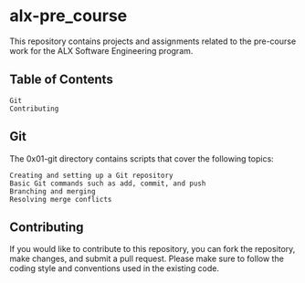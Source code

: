 # alx-pre_course

This repository contains projects and assignments related to the pre-course work for the ALX Software Engineering program.

## Table of Contents

    Git
    Contributing

## Git
The 0x01-git directory contains scripts that cover the following topics:

    Creating and setting up a Git repository
    Basic Git commands such as add, commit, and push
    Branching and merging
    Resolving merge conflicts

## Contributing
If you would like to contribute to this repository, you can fork the repository, make changes, and submit a pull request. Please make sure to follow the coding style and conventions used in the existing code.
